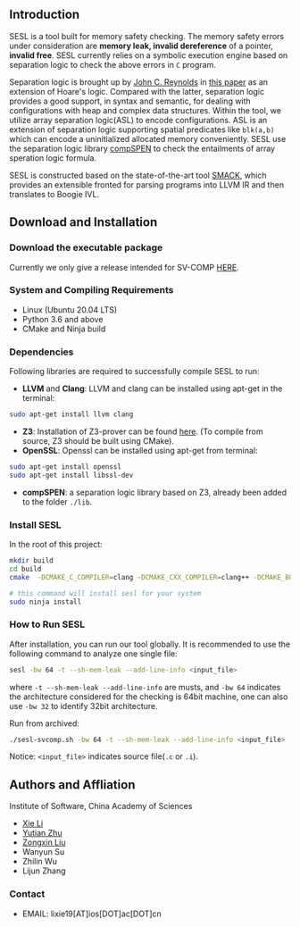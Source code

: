 ## Introduction

SESL is a tool built for memory safety checking. The memory safety errors under consideration are **memory leak, invalid dereference** of a pointer, **invalid free**. SESL currently relies on a symbolic execution engine based on separation logic to check the above errors in ```C``` program. 

Separation logic is brought up by [John C. Reynolds](https://en.wikipedia.org/wiki/John_C._Reynolds) in [this paper](https://www.cs.cmu.edu/~jcr/seplogic.pdf) as an extension of Hoare's logic. Compared with the latter, separation logic provides a good support, in syntax and semantic, for dealing with configurations with heap and complex data structures. Within the tool, we utilize array separation logic(ASL) to encode configurations. ASL is an extension of separation logic supporting spatial predicates like `blk(a,b)` which can encode a uninitialized allocated memory conveniently. SESL use the separation logic library [compSPEN](https://link.springer.com/chapter/10.1007%2F978-3-319-40229-1_36) to check the entailments of array speration logic formula.

SESL is constructed based on the state-of-the-art tool [SMACK](https://smackers.github.io/), which provides an extensible fronted for parsing programs into LLVM IR and then translates to Boogie IVL.


## Download and Installation
### Download the executable package
Currently we only give a release intended for SV-COMP [HERE](https://github.com/SpencerL-Y/SESL/releases/).

### System and Compiling Requirements
- Linux (Ubuntu 20.04 LTS)
- Python 3.6 and above
- CMake and Ninja build

### Dependencies
Following libraries are required to successfully compile SESL to run:
- **LLVM** and **Clang**:
LLVM and clang can be installed using apt-get in the terminal:
```sh
sudo apt-get install llvm clang
```
- **Z3**: Installation of Z3-prover can be found [here](https://github.com/Z3Prover/z3/blob/master/README-CMake.md). (To compile from source, Z3 should be built using CMake).
- **OpenSSL**:
Openssl can be installed using apt-get from terminal:
```sh
sudo apt-get install openssl
sudo apt-get install libssl-dev
```
- **compSPEN**: a separation logic library based on Z3, already been added to the folder ```./lib```.


### Install SESL
In the root of this project:
```sh
mkdir build
cd build
cmake  -DCMAKE_C_COMPILER=clang -DCMAKE_CXX_COMPILER=clang++ -DCMAKE_BUILD_TYPE=Debug .. -G Ninja

# this command will install sesl for your system
sudo ninja install
```

### How to Run SESL
After installation, you can run our tool globally. It is recommended to use the following command to analyze one single file:
```sh
sesl -bw 64 -t --sh-mem-leak --add-line-info <input_file>
```
where `-t --sh-mem-leak --add-line-info` are musts, and `-bw 64` indicates the architecture considered for the checking is 64bit machine, one can also use `-bw 32` to identify 32bit architecture.

Run from archived:
```sh
./sesl-svcomp.sh -bw 64 -t --sh-mem-leak --add-line-info <input_file>
```

Notice: `<input_file>` indicates source file(`.c` or `.i`).

## Authors and Affliation
Institute of Software, China Academy of Sciences
- [Xie Li](https://github.com/SpencerL-Y)
- [Yutian Zhu](https://github.com/zhuyutian57)
- [Zongxin Liu](https://github.com/lzx-center) 
- Wanyun Su
- Zhilin Wu
- Lijun Zhang

### Contact
- EMAIL: lixie19[AT]ios[DOT]ac[DOT]cn
